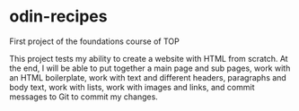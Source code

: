 # odin-recipes
First project of the foundations course of TOP

This project tests my ability to create a website with HTML from scratch.
At the end, I will be able to put together a main page and sub pages,
work with an HTML boilerplate,
work with text and different headers, paragraphs and body text,
work with lists,
work with images and links,
and commit messages to Git to commit my changes.